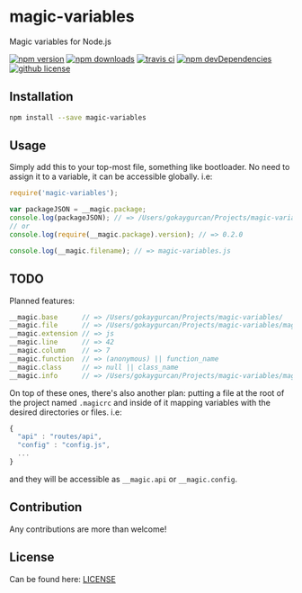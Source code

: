 # magic-variables

Magic variables for Node.js

[![npm version][npm-image]][npm-url]
[![npm downloads][downloads-image]][downloads-url]
[![travis ci][travis-image]][travis-url]
[![npm devDependencies][dev-image]][dev-url]
[![github license][license-image]][license-url]

## Installation

```bash
npm install --save magic-variables
```

## Usage

Simply add this to your top-most file, something like bootloader. No need to assign it to a variable, it can be accessible globally. i.e:

```javascript
require('magic-variables');

var packageJSON = __magic.package;
console.log(packageJSON); // => /Users/gokaygurcan/Projects/magic-variables/package.json
// or
console.log(require(__magic.package).version); // => 0.2.0

console.log(__magic.filename); // => magic-variables.js
```

## TODO

Planned features: 
```javascript
__magic.base      // => /Users/gokaygurcan/Projects/magic-variables/
__magic.file      // => /Users/gokaygurcan/Projects/magic-variables/magic-variables.js
__magic.extension // => js 
__magic.line      // => 42
__magic.column    // => 7
__magic.function  // => (anonymous) || function_name
__magic.class     // => null || class_name
__magic.info      // => /Users/gokaygurcan/Projects/magic-variables/magic-variables.js:42:7
```

On top of these ones, there's also another plan: putting a file at the root of the project named `.magicrc` and inside of it mapping variables with the desired directories or files. i.e: 

```javascript
{
  "api" : "routes/api",
  "config" : "config.js",
  ...
}
```

and they will be accessible as `__magic.api` or `__magic.config`. 

## Contribution

Any contributions are more than welcome!

## License
Can be found here: [LICENSE](LICENSE)

[npm-image]: https://img.shields.io/npm/v/magic-variables.svg?style=flat-square
[npm-url]: https://www.npmjs.com/package/magic-variables
[downloads-image]: https://img.shields.io/npm/dm/magic-variables.svg?style=flat-square
[downloads-url]: https://www.npmjs.com/package/magic-variables
[travis-image]: https://img.shields.io/travis/gokaygurcan/magic-variables.svg?style=flat-square
[travis-url]: https://travis-ci.org/gokaygurcan/magic-variables
[dev-image]: https://img.shields.io/david/dev/gokaygurcan/magic-variables.svg?style=flat-square
[dev-url]: https://github.com/gokaygurcan/magic-variables
[license-image]: https://img.shields.io/github/license/gokaygurcan/tisikkirlir.js.svg?style=flat-square
[license-url]: https://raw.githubusercontent.com/gokaygurcan/magic-variables/master/LICENSE
